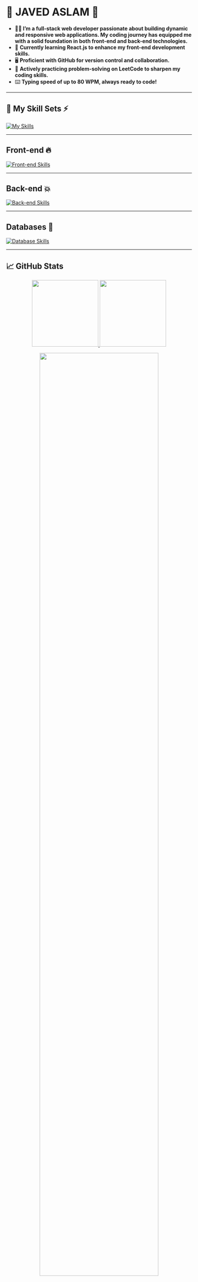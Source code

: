 # 🌟 JAVED ASLAM 🌟

- **👨‍💻 I’m a **full-stack web developer** passionate about building dynamic and responsive web applications. My coding journey has equipped me with a solid foundation in both front-end and back-end technologies.**
- 🚀 **Currently learning **React.js** to enhance my front-end development skills.**
- 🖥️ **Proficient with **GitHub** for version control and collaboration.**
- 🧠 **Actively practicing problem-solving on **LeetCode** to sharpen my coding skills.**
- ⌨️ **Typing speed of up to **80 WPM**, always ready to code!**

---

## 💼 My Skill Sets ⚡ 

[![My Skills](https://skillicons.dev/icons?i=html,css,js,react,py,github,ai,bootstrap,npm,yarn,vite&perline=4)](https://skillicons.dev)

---

## Front-end 🔥 

[![Front-end Skills](https://skillicons.dev/icons?i=html,css,js,react,vue&perline=4)](https://skillicons.dev)

---

## Back-end 💥 

[![Back-end Skills](https://skillicons.dev/icons?i=node.js,express,py,django&perline=4)](https://skillicons.dev)

---

## Databases 🌟 

[![Database Skills](https://skillicons.dev/icons?i=mongodb,mysql&perline=4)](https://skillicons.dev)

---

## 📈 GitHub Stats

<p align="center">
    <a href="https://github.com/Javed-Malik">
        <img height="180em" src="https://github-readme-stats-git-masterrstaa-rickstaa.vercel.app/api?username=Javed-Malik&show_icons=true&theme=gotham&include_all_commits=true&count_private=true&hide_border=true"/>
        <img height="180em" src="https://github-readme-stats-eight-theta.vercel.app/api/top-langs/?username=Javed-Malik&langs_count=12&layout=compact&langs_count=8&theme=gotham&include_all_commits=true&count_private=true&hide_border=true" />
    </a>
</p>

<p align="center">
   <a href="https://github.com/arhamansari11"> 
     <img width="80%" src="https://github-readme-streak-stats.herokuapp.com/?user=Javed-Malik&show_icons=true&locale=en&layout=demo&theme=gotham&hide_border=true" /> 
   </a>  
</p>

<br>
